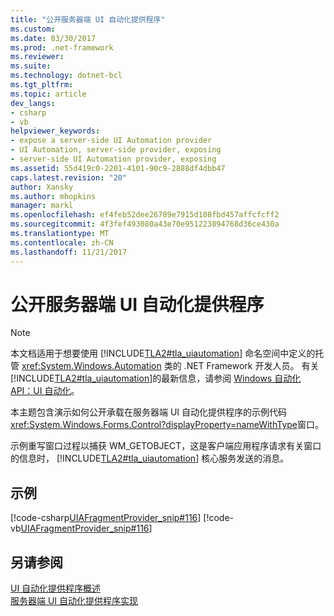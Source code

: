 ```yaml
---
title: "公开服务器端 UI 自动化提供程序"
ms.custom: 
ms.date: 03/30/2017
ms.prod: .net-framework
ms.reviewer: 
ms.suite: 
ms.technology: dotnet-bcl
ms.tgt_pltfrm: 
ms.topic: article
dev_langs:
- csharp
- vb
helpviewer_keywords:
- expose a server-side UI Automation provider
- UI Automation, server-side provider, exposing
- server-side UI Automation provider, exposing
ms.assetid: 55d419c0-2201-4101-90c9-2888df4dbb47
caps.latest.revision: "20"
author: Xansky
ms.author: mhopkins
manager: markl
ms.openlocfilehash: ef4feb52dee26789e7915d108fbd457affcfcff2
ms.sourcegitcommit: 4f3fef493080a43e70e951223894768d36ce430a
ms.translationtype: MT
ms.contentlocale: zh-CN
ms.lasthandoff: 11/21/2017
---
```

# <a name="expose-a-server-side-ui-automation-provider"></a>公开服务器端 UI 自动化提供程序
> [!NOTE]
>  本文档适用于想要使用 [!INCLUDE[TLA2#tla_uiautomation](../../../includes/tla2sharptla-uiautomation-md.md)] 命名空间中定义的托管 <xref:System.Windows.Automation> 类的 .NET Framework 开发人员。 有关 [!INCLUDE[TLA2#tla_uiautomation](../../../includes/tla2sharptla-uiautomation-md.md)]的最新信息，请参阅 [Windows 自动化 API：UI 自动化](http://go.microsoft.com/fwlink/?LinkID=156746)。  
  
 本主题包含演示如何公开承载在服务器端 UI 自动化提供程序的示例代码<xref:System.Windows.Forms.Control?displayProperty=nameWithType>窗口。  
  
 示例重写窗口过程以捕获 WM_GETOBJECT，这是客户端应用程序请求有关窗口的信息时， [!INCLUDE[TLA2#tla_uiautomation](../../../includes/tla2sharptla-uiautomation-md.md)] 核心服务发送的消息。  
  
## <a name="example"></a>示例  
 [!code-csharp[UIAFragmentProvider_snip#116](../../../samples/snippets/csharp/VS_Snippets_Wpf/UIAFragmentProvider_snip/CSharp/ListFragment.cs#116)]
 [!code-vb[UIAFragmentProvider_snip#116](../../../samples/snippets/visualbasic/VS_Snippets_Wpf/UIAFragmentProvider_snip/VisualBasic/ListFragment.vb#116)]  
  
## <a name="see-also"></a>另请参阅  
 [UI 自动化提供程序概述](../../../docs/framework/ui-automation/ui-automation-providers-overview.md)  
 [服务器端 UI 自动化提供程序实现](../../../docs/framework/ui-automation/server-side-ui-automation-provider-implementation.md)
